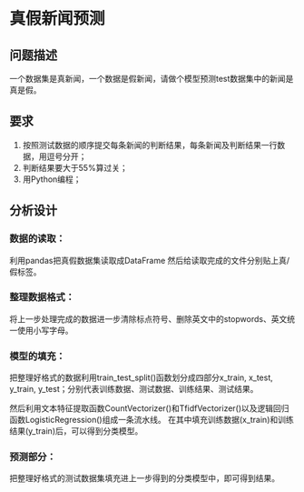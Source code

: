 # 真假新闻预测

## 问题描述

一个数据集是真新闻，一个数据是假新闻，请做个模型预测test数据集中的新闻是真是假。

## 要求

1. 按照测试数据的顺序提交每条新闻的判断结果，每条新闻及判断结果一行数据，用逗号分开； 
2. 判断结果要大于55%算过关； 
3. 用Python编程；

## 分析设计
### 数据的读取：
利用pandas把真假数据集读取成DataFrame
然后给读取完成的文件分别贴上真/假标签。

### 整理数据格式：
将上一步处理完成的数据进一步清除标点符号、删除英文中的stopwords、英文统一使用小写字母。

### 模型的填充：
把整理好格式的数据利用train_test_split()函数划分成四部分x_train, x_test, y_train, y_test；分别代表训练数据、测试数据、训练结果、测试结果。

然后利用文本特征提取函数CountVectorizer()和TfidfVectorizer()以及逻辑回归函数LogisticRegression()组成一条流水线。
在其中填充训练数据(x_train)和训练结果(y_train)后，可以得到分类模型。

### 预测部分：
把整理好格式的测试数据集填充进上一步得到的分类模型中，即可得到结果。

